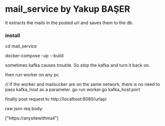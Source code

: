 # mail_service by Yakup BAŞER

It extracts the mails in the posted url and saves them to the db.

### install

cd mail_service

docker-compose -up --build

sometimes kafka causes trouble. So stop the kafka and turn it back on.

then run worker on any pc

// If the worker and mailsucker are on the same network, there is no need to pass kafka_host as a parameter.
go run worker.go kafka_host:port 

finally post request to http://localhost:8080/urlapi

raw json req body:

["https://anysitewithmail"]
